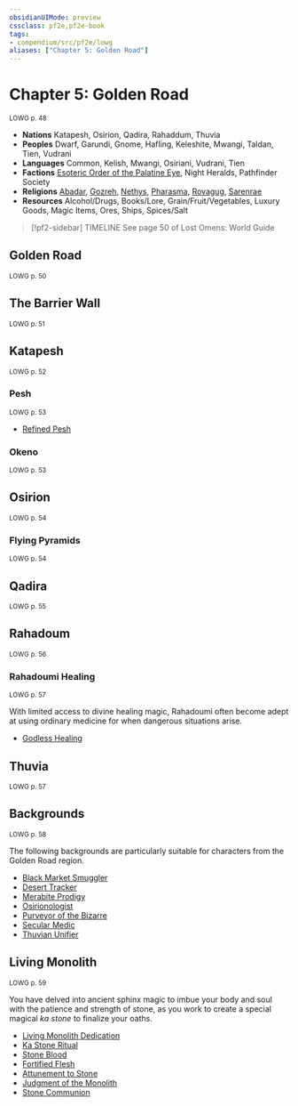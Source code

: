 ```yaml
---
obsidianUIMode: preview
cssclass: pf2e,pf2e-book
tags:
- compendium/src/pf2e/lowg
aliases: ["Chapter 5: Golden Road"]
---
```

# Chapter 5: Golden Road
<sup>LOWG p. 48</sup>

- **Nations** Katapesh, Osirion, Qadira, Rahaddum, Thuvia
- **Peoples** Dwarf, Garundi, Gnome, Hafling, Keleshite, Mwangi, Taldan, Tien, Vudrani
- **Languages** Common, Kelish, Mwangi, Osiriani, Vudrani, Tien
- **Factions** [Esoteric Order of the Palatine Eye](../../compendium/setting/deities/esoteric-order-of-the-palatine-eye-logm.md), Night Heralds, Pathfinder Society
- **Religions** [Abadar](../../compendium/setting/deities/abadar.md), [Gozreh](../../compendium/setting/deities/gozreh.md), [Nethys](../../compendium/setting/deities/nethys.md), [Pharasma](../../compendium/setting/deities/pharasma.md), [Rovagug](../../compendium/setting/deities/rovagug.md), [Sarenrae](../../compendium/setting/deities/sarenrae.md)
- **Resources** Alcohol/Drugs, Books/Lore, Grain/Fruit/Vegetables, Luxury Goods, Magic Items, Ores, Ships, Spices/Salt

> [!pf2-sidebar] TIMELINE
> See page 50 of Lost Omens: World Guide

## Golden Road
<sup>LOWG p. 50</sup>

## The Barrier Wall
<sup>LOWG p. 51</sup>

## Katapesh
<sup>LOWG p. 52</sup>

### Pesh
<sup>LOWG p. 53</sup>

- [Refined Pesh](../../compendium/equipment/items/refined-pesh-gmg.md)

### Okeno
<sup>LOWG p. 53</sup>

## Osirion
<sup>LOWG p. 54</sup>

### Flying Pyramids
<sup>LOWG p. 54</sup>

## Qadira
<sup>LOWG p. 55</sup>

## Rahadoum
<sup>LOWG p. 56</sup>

### Rahadoumi Healing
<sup>LOWG p. 57</sup>

With limited access to divine healing magic, Rahadoumi often become adept at using ordinary medicine for when dangerous situations arise.

- [Godless Healing](../../compendium/feats/godless-healing-lowg.md)

## Thuvia
<sup>LOWG p. 57</sup>

## Backgrounds
<sup>LOWG p. 58</sup>

The following backgrounds are particularly suitable for characters from the Golden Road region.

- [Black Market Smuggler](../../compendium/character/backgrounds/black-market-smuggler-lowg.md)
- [Desert Tracker](../../compendium/character/backgrounds/desert-tracker-lowg.md)
- [Merabite Prodigy](../../compendium/character/backgrounds/merabite-prodigy-lowg.md)
- [Osirionologist](../../compendium/character/backgrounds/osirionologist-lowg.md)
- [Purveyor of the Bizarre](../../compendium/character/backgrounds/purveyor-of-the-bizarre-lowg.md)
- [Secular Medic](../../compendium/character/backgrounds/secular-medic-lowg.md)
- [Thuvian Unifier](../../compendium/character/backgrounds/thuvian-unifier-lowg.md)

## Living Monolith
<sup>LOWG p. 59</sup>

You have delved into ancient sphinx magic to imbue your body and soul with the patience and strength of stone, as you work to create a special magical _ka stone_ to finalize your oaths.

- [Living Monolith Dedication](../../compendium/feats/living-monolith-dedication-lowg.md)
- [Ka Stone Ritual](../../compendium/feats/ka-stone-ritual-lowg.md)
- [Stone Blood](../../compendium/feats/stone-blood-lowg.md)
- [Fortified Flesh](../../compendium/feats/fortified-flesh-lowg.md)
- [Attunement to Stone](../../compendium/feats/attunement-to-stone-lowg.md)
- [Judgment of the Monolith](../../compendium/feats/judgment-of-the-monolith-lowg.md)
- [Stone Communion](../../compendium/feats/stone-communion-lowg.md)